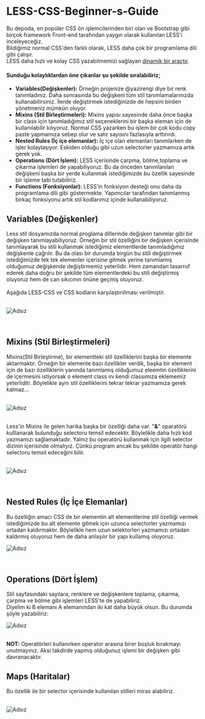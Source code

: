 # LESS-CSS-Beginner-s-Guide
<p>Bu depoda, en popüler CSS ön işlemcilerinden biri olan ve Bootstrap gibi birçok framework Front-end tarafından yaygın olarak kullanılan LESS'i inceleyeceğiz.
<br>Bildiğimiz normal CSS'den farklı olarak, LESS daha çok bir programlama dili gibi çalışır. <br>LESS daha hızlı ve kolay CSS yazabilmemizi sağlayan <ins>dinamik bir araçtır</ins>.</p>
<h4>Sunduğu kolaylıklardan öne çıkanlar şu şekilde sıralabiliriz;</h4>
<ul>
  <li><strong>Variables(Değişkenler):</strong> Örneğin projenize @yazirengi diye bir renk tanımladınız. Daha sonrasında bu değişkeni tüm stil tanımlamalarınızda kullanabilirsiniz. İlerde değiştirmek istediğinizde de hepsini birden yönetmeniz mümkün oluyor.</li>
  <li><strong> Mixins (Stil Birleştirmeleri):</strong> Mixins yapısı sayesinde daha önce başka bir class için tanımladığımız stil seçeneklerini bir başka eleman için de kullanılabilir kılıyoruz. Normal CSS yazarken bu işlem bir çok kodu copy paste yapmamıza sebep olur ve satır sayısını fazlasıyla arttırırdı.</li>
 <li><strong>  Nested Rules (İç içe elemanlar):</strong> İç içe olan elemanları tanımlarken de işler kolaylaşıyor. Eskiden olduğu gibi uzun selectorler yazmamıza artık gerek yok.</li>
  <li><strong>  Operations (Dört İşlem):</strong> LESS içerisinde çarpma, bölme,toplama ve çıkarma işlemleri de yapabiliyoruz. Bu da önceden tanımlanılan değişkeni başka bir yerde kullanmak istediğimizde bu özellik sayesinde bir işleme tabi tutabiliriz.</li>
  <li><strong>  Functions (Fonksiyonlar):</strong> LESS’in fonksiyon desteği onu daha da programlama dili gibi göstermekte. Yapımcılar tarafından tanımlanmış birkaç fonksiyonu artık stil kodlarımız içinde kullanabiliyoruz.</li>
</ul>
<h2> Variables (Değişkenler)</h2>
Less stil dosyamızda normal proglama dillerinde değişken tanımlar gibi bir değişken tanımlayabiliyoruz. Örneğin bir stil özelliğini bir değişken içerisinde tanımlayarak bu stili kullanmak istediğimiz elementlerde tanımladığımız değişkenle çağrılır. Bu da olası bir durumda birgün bu stili değiştirmek istediğimizde tek tek elemenler içerisine gitmek yerine tanımlamış olduğumuz değişkende değiştirmemiz yeterlidir. Hem zamandan tasarruf ederek daha doğru bir şekilde tüm elementlerdeki bu stili değiştirmiş oluyoruz hem de can sıkıcının önüne geçmiş oluyoruz.<br><br>Aşağıda LESS-CSS ve CSS kodların karşılaştırıllması verilmiştir.<br><br>

![Adsız](https://user-images.githubusercontent.com/48285856/171798771-15629c2d-881d-4842-8bb0-cd7f29acc9e0.png)

<br>
<h2>  Mixins (Stil Birleştirmeleri)</h2>
Mixins(Stil Birleştirme), bir elementteki stil özelliklerini başka bir elemente aktarmaktır. Örneğin bir elemente bazı özellikler verdik, başka bir element için de bazı özelliklerin yanında tanımlamış olduğumuz eleemtin özelliklerini de içermesini istiyorsak o element class ını kendi classımıza eklememiz yeterliditr. Böylelikle aynı stil özelliklerini tekrar tekrar yazmamıza gerek kalmaz...<br><br>  

![Adsız](https://user-images.githubusercontent.com/48285856/171990958-46ea0b9d-62ca-479c-a9ca-f8ed0e0256a0.png)

<br>
Less'in  Mixins ile gelen harika başka bir özelliği daha var. "<strong>&</strong>" oparatörü kulllanarak bulunduğu selectoru temsil edecektir. Böylelikle daha hızlı kod yazmamızı sağlamaktadır. Yalnız bu operatörü kullanmak için ilgili selector dizinin içerisinde olmalıyız. Çünkü program ancak bu şekilde operatör hangi selectoru temsil edeceğini bilir.<br><br>

![Adsız](https://user-images.githubusercontent.com/48285856/173003577-c9a84bc7-082c-4f2f-8773-788b9070c044.png)

<br>
<h2>  Nested Rules (İç İçe Elemanlar)</h2>
Bu özelliğin amacı CSS de bir elementin alt elementlerine stil özelliği vermek istediğimizde bu alt elemente gitmek için uzunca selectorler yazmamızı ortadan kaldırmaktır. Böylelikle hem uzun selektorleri yazmamızı ortadan kaldırmış oluyoruz hem de daha anlaşılır bir yapı kullamış oluyoruz. 
<br>  

![Adsız](https://user-images.githubusercontent.com/48285856/172069820-7fb0b4e4-a646-49d0-9db3-a8c3179cd22f.png)

<br>
<h2>  Operations (Dört İşlem)</h2>
 
Stil sayfasındaki sayılara, renklere ve değişkenlere toplama, çıkarma, çarpma ve bölme gibi işlemleri LESS'te de yapabiliriz. <br>
Diyelim ki B elemanı A elemanından iki kat daha büyük olsun. Bu durumda şöyle yazabiliriz:
<br>  

![Adsız](https://user-images.githubusercontent.com/48285856/172378413-3e4c3367-599f-4d5d-972a-5f9b7fffd50e.png)

<br>
<strong>NOT:</strong> Operatörleri kullanırken operator arasına birer boşluk bırakmayı unutmayınız. Aksi takdirde yapmış olduğunuz işlemi bir değişken gibi davranacaktır.
<br>
<h2>  Maps (Haritalar)</h2>
 Bu özellik ile bir selector içerisinde kullanılan stilleri miras alabiliriz.
<br><br>  

![Adsız](https://user-images.githubusercontent.com/48285856/173512317-ecd856dd-780b-44d8-8bfa-b1a49d349d98.png)

<br>
